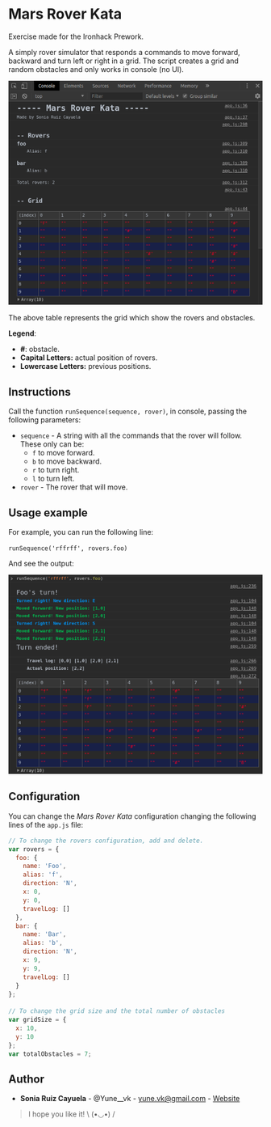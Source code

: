 # Mars Rover Kata

Exercise made for the Ironhack Prework.

A simply rover simulator that responds a commands to move forward, backward and turn left or right in a grid. The script creates a grid and random obstacles and only works in console (no UI).

![Example of the script output in console](img/main-screenshot.png)

The above table represents the grid which show the rovers and obstacles.

**Legend**:

 - **#**: obstacle.
 - **Capital Letters:** actual position of rovers.
 - **Lowercase Letters:** previous positions.

## Instructions

Call the function `runSequence(sequence, rover)`, in console, passing the following parameters: 

- `sequence` - A string with all the commands that the rover will follow. These only can be:
  - `f` to move forward.
  - `b` to move backward.
  - `r` to turn right.
  - `l` to turn left.
- `rover` - The rover that will move.

## Usage example

For example, you can run the following line:

`runSequence('rffrff', rovers.foo)`

And see the output:

![Example of the script output in console after run the above command](img/example-screenshot.png)

## Configuration

You can change the *Mars Rover Kata* configuration changing the following lines of the `app.js` file:

```javascript
// To change the rovers configuration, add and delete.
var rovers = {
  foo: {
    name: 'Foo',
    alias: 'f',
    direction: 'N', 
    x: 0, 
    y: 0, 
    travelLog: []
  }, 
  bar: {
    name: 'Bar',
    alias: 'b',
    direction: 'N', 
    x: 9, 
    y: 9, 
    travelLog: []
  }
};

// To change the grid size and the total number of obstacles
var gridSize = {
  x: 10,
  y: 10
};
var totalObstacles = 7;
```

## Author

- **Sonia Ruiz Cayuela** - @Yune__vk - yune.vk@gmail.com - [Website](https://yunevk.github.io)



>I hope you like it! \ (•◡•) /